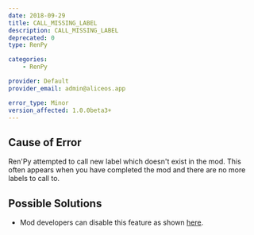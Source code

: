 ```yaml
---
date: 2018-09-29
title: CALL_MISSING_LABEL
description: CALL_MISSING_LABEL
deprecated: 0
type: RenPy

categories:
    - RenPy

provider: Default
provider_email: admin@aliceos.app

error_type: Minor
version_affected: 1.0.0beta3+
---
```

## Cause of Error
Ren'Py attempted to call new label which doesn't exist in the mod. This often appears when you have completed the mod and there are no more labels to call to.

## Possible Solutions
- Mod developers can disable this feature as shown [here](https://i.imgur.com/cnRIhoQ.png).

